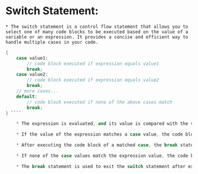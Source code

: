 # Switch Statement:

	* The switch statement is a control flow statement that allows you to select one of many code blocks to be executed based on the value of a variable or an expression. It provides a concise and efficient way to handle multiple cases in your code.

```cpp switch (expression)
{
    case value1:
        // code block executed if expression equals value1
        break;
    case value2:
        // code block executed if expression equals value2
        break;
    // more cases...
    default:
        // code block executed if none of the above cases match
        break;
} ````

	* The expression is evaluated, and its value is compared with the values listed after each case keyword.

	* If the value of the expression matches a case value, the code block following that case is executed. This is known as "falling through" to the matching case.

	* After executing the code block of a matched case, the break statement is used to exit the switch block and prevent execution of subsequent cases. Without the break statement, execution would continue to the next case, even if it doesn't match the expression's value.

	* If none of the case values match the expression value, the code block following the default keyword is executed. The default case is optional and typically used as a catch-all case for unmatched values. It's recommended to include a default case to handle unexpected or invalid values.

	* The break statement is used to exit the switch statement after executing the code block of a matched case or the default case. It's important to include break statements to avoid unintended fall-through behavior.